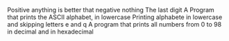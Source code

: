 Positive anything is better that negative nothing
The last digit
A Program that prints the ASCII alphabet, in lowercase
Printing alphabete in lowercase and skipping letters e and q
A program that prints all numbers from 0 to 98 in decimal and in hexadecimal
